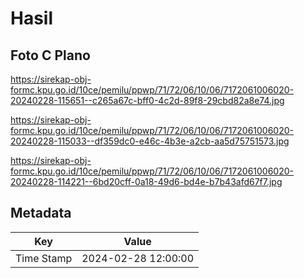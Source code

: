 # Hasil

## Foto C Plano

https://sirekap-obj-formc.kpu.go.id/10ce/pemilu/ppwp/71/72/06/10/06/7172061006020-20240228-115651--c265a67c-bff0-4c2d-89f8-29cbd82a8e74.jpg

https://sirekap-obj-formc.kpu.go.id/10ce/pemilu/ppwp/71/72/06/10/06/7172061006020-20240228-115033--df359dc0-e46c-4b3e-a2cb-aa5d75751573.jpg

https://sirekap-obj-formc.kpu.go.id/10ce/pemilu/ppwp/71/72/06/10/06/7172061006020-20240228-114221--6bd20cff-0a18-49d6-bd4e-b7b43afd67f7.jpg


## Metadata

| Key        | Value               |
| ---------- | ------------------- |
| Time Stamp | 2024-02-28 12:00:00 |



